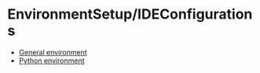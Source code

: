 # EnvironmentSetup/IDEConfigurations

- [General environment](./general-environment.md)
- [Python environment](./python-environment.md)
